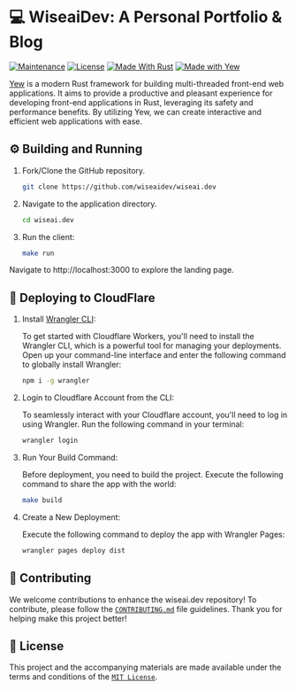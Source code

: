 # 💻 WiseaiDev: A Personal Portfolio & Blog

[![Maintenance](https://img.shields.io/badge/Maintained%3F-yes-green.svg)](https://github.com/wiseaidev)
[![License](https://img.shields.io/badge/License-MIT-blue.svg)](https://opensource.org/licenses/MIT)
[![Made With Rust](https://img.shields.io/badge/Made%20with-Rust-1f425f.svg?logo=rust&logoColor=white)](https://www.rust-lang.org/)
[![Made with Yew](https://img.shields.io/badge/Made%20with-Yew-1f425f.svg?logo=ycombinator&logoColor=white)](https://yew.rs/)

[Yew](https://yew.rs/) is a modern Rust framework for building multi-threaded front-end web applications. It aims to provide a productive and pleasant experience for developing front-end applications in Rust, leveraging its safety and performance benefits. By utilizing Yew, we can create interactive and efficient web applications with ease.

## ⚙️ Building and Running

1. Fork/Clone the GitHub repository.

	```bash
	git clone https://github.com/wiseaidev/wiseai.dev
	```

1. Navigate to the application directory.

	```bash
	cd wiseai.dev
	```

1. Run the client:

	```sh
	make run
	```

Navigate to http://localhost:3000 to explore the landing page.

## 🚀 Deploying to CloudFlare

1. Install [Wrangler CLI](https://developers.cloudflare.com/workers/wrangler/get-started/):

   To get started with Cloudflare Workers, you'll need to install the Wrangler CLI, which is a powerful tool for managing your deployments. Open up your command-line interface and enter the following command to globally install Wrangler:

   ```sh
   npm i -g wrangler
   ```

1. Login to Cloudflare Account from the CLI:

   To seamlessly interact with your Cloudflare account, you'll need to log in using Wrangler. Run the following command in your terminal:

   ```sh
   wrangler login
   ```

1. Run Your Build Command:

   Before deployment, you need to build the project. Execute the following command to share the app with the world:

   ```sh
   make build
   ```

1. Create a New Deployment:

   Execute the following command to deploy the app with Wrangler Pages:

   ```sh
   wrangler pages deploy dist
   ```

## 🤝 Contributing

We welcome contributions to enhance the wiseai.dev repository! To contribute, please follow the [`CONTRIBUTING.md`](CONTRIBUTING.md) file guidelines. Thank you for helping make this project better!

## 📜 License

This project and the accompanying materials are made available under the terms and conditions of the [`MIT License`](https://github.com/wiseaidev/wiseai.dev/blob/main/LICENSE).
